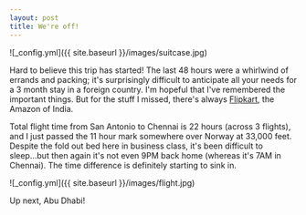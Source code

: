 ```yaml
---
layout: post
title: We're off!
---
```


![_config.yml]({{ site.baseurl }}/images/suitcase.jpg)

Hard to believe this trip has started! The last 48 hours were a whirlwind of errands and packing; it's surprisingly difficult to anticipate all your needs for a 3 month stay in a foreign country. I'm hopeful that I've remembered the important things. But for the stuff I missed, there's always [Flipkart](http://flipkart.com), the Amazon of India.

Total flight time from San Antonio to Chennai is 22 hours (across 3 flights), and I just passed the 11 hour mark somewhere over Norway at 33,000 feet. Despite the fold out bed here in business class, it's been difficult to sleep...but then again it's not even 9PM back home (whereas it's 7AM in Chennai). The time difference is definitely starting to sink in.

![_config.yml]({{ site.baseurl }}/images/flight.jpg)

Up next, Abu Dhabi!